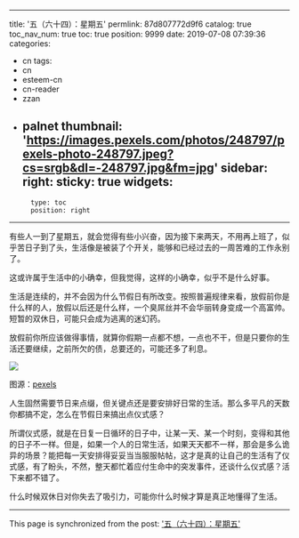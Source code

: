 
---
title: '五（六十四）：星期五'
permlink: 87d807772d9f6
catalog: true
toc_nav_num: true
toc: true
position: 9999
date: 2019-07-08 07:39:36
categories:
- cn
tags:
- cn
- esteem-cn
- cn-reader
- zzan
- palnet
thumbnail: 'https://images.pexels.com/photos/248797/pexels-photo-248797.jpeg?cs=srgb&dl=-248797.jpg&fm=jpg'
sidebar:
    right:
        sticky: true
widgets:
    -
        type: toc
        position: right
---


有些人一到了星期五，就会觉得有些小兴奋，因为接下来两天，不用再上班了，似乎苦日子到了头，生活像是被装了个开关，能够和已经过去的一周苦难的工作永别了。
 
这或许属于生活中的小确幸，但我觉得，这样的小确幸，似乎不是什么好事。
 
生活是连续的，并不会因为什么节假日有所改变。按照普遍规律来看，放假前你是什么样的人，放假以后还是什么样，一个臭屌丝并不会华丽转身变成一个高富帅。短暂的双休日，可能只会成为逃离的迷幻药。
 
放假前你所应该做得事情，就算你假期一点都不想，一点也不干，但是只要你的生活还要继续，之前所欠的债，总要还的，可能还多了利息。
 
![](https://images.pexels.com/photos/248797/pexels-photo-248797.jpeg?cs=srgb&dl=-248797.jpg&fm=jpg)

图源：[pexels](https://images.pexels.com/photos/248797/pexels-photo-248797.jpeg?cs=srgb&dl=-248797.jpg&fm=jpg)
 
人生固然需要节日来点缀，但关键点还是要安排好日常的生活。那么多平凡的天数你都搞不定，怎么在节假日来搞出点仪式感？
 
所谓仪式感，就是在日复一日循环的日子中，让某一天、某一个时刻，变得和其他的日子不一样。但是，如果一个人的日常生活，如果天天都不一样，那会是多么诡异的场景？能把每一天安排得妥妥当当服服帖帖，这才是真的让自己的生活有了仪式感，有了盼头，不然，整天都忙着应付生命中的突发事件，还谈什么仪式感？活下来都不错了。
 
什么时候双休日对你失去了吸引力，可能你什么时候才算是真正地懂得了生活。

- - -

This page is synchronized from the post: ['五（六十四）：星期五'](https://steemit.com/@julian2013/87d807772d9f6)
